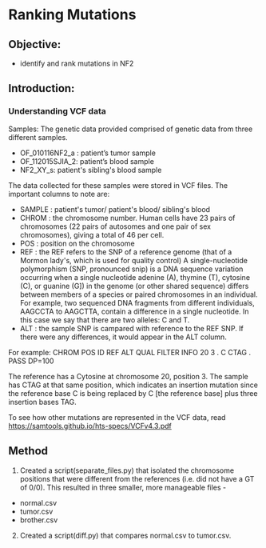 # Ranking Mutations

## Objective:
* identify and rank mutations in NF2

## Introduction:
### Understanding VCF data
Samples: The genetic data provided comprised of genetic data from three different samples.
* OF_010116NF2_a : patient’s tumor sample 
* OF_112015SJIA_2: patient’s blood sample 
* NF2_XY_s: patient's sibling's blood sample

The data collected for these samples were stored in VCF files. The important columns to note are:
* SAMPLE : patient's tumor/ patient's blood/ sibling's blood
* CHROM	: the chromosome number. Human cells have 23 pairs of chromosomes (22 pairs of autosomes and one pair of sex chromosomes), giving a total of 46 per cell. 
* POS	: position on the chromosome
* REF	: the REF refers to the SNP of a reference genome (that of a Mormon lady's, which is used for quality control) 
A single-nucleotide polymorphism (SNP, pronounced snip) is a DNA sequence variation occurring when a single nucleotide adenine (A), thymine (T), cytosine (C), or guanine (G]) in the genome (or other shared sequence) differs between members of a species or paired chromosomes in an individual. For example, two sequenced DNA fragments from different individuals, AAGCCTA to AAGCTTA, contain a difference in a single nucleotide. In this case we say that there are two alleles: C and T. 
* ALT : the sample SNP is campared with reference to the REF SNP. If there were any differences, it would appear in the ALT column. 

For example:
CHROM POS ID    REF ALT   QUAL FILTER INFO
20     3   .     C   CTAG  .    PASS DP=100

The reference has a Cytosine at chromosome 20, position 3. The sample has CTAG at that same position, which indicates an insertion mutation since the reference base C is being replaced by C [the reference base] plus three insertion bases TAG.

To see how other mutations are represented in the VCF data, read https://samtools.github.io/hts-specs/VCFv4.3.pdf

## Method
1. Created a script(separate_files.py) that isolated the chromosome positions that were different from the references (i.e. did not have a GT of 0/0). This resulted in three smaller, more manageable files - 
* normal.csv 
* tumor.csv
* brother.csv
2. Created a script(diff.py) that compares normal.csv to tumor.csv.

